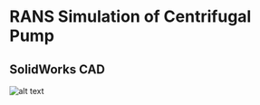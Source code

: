 # RANS Simulation of Centrifugal Pump

## SolidWorks CAD

![alt text](https://github.com/kjc1998/OpenFOAM/tree/master/pumpModel/documents/photos/compressor_full_view.jpg)
